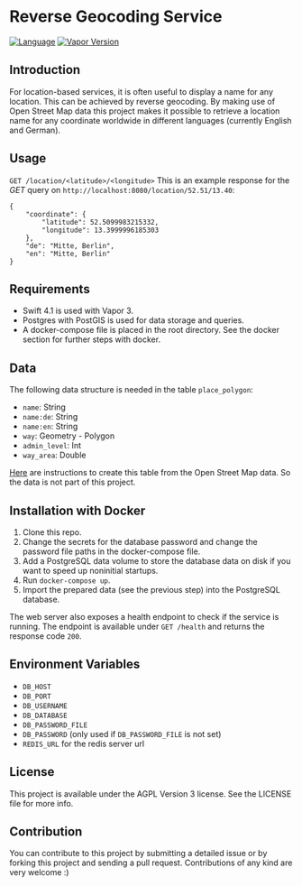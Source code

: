 # Reverse Geocoding Service 
[![Language](https://img.shields.io/badge/Swift-4.2-brightgreen.svg)](http://swift.org)
[![Vapor Version](https://img.shields.io/badge/Vapor-3-F6CBCA.svg)](http://vapor.codes)

## Introduction
For location-based services, it is often useful to display a name for any location. This can be achieved by reverse geocoding. By making use of Open Street Map data this project makes it possible to retrieve a location name for any coordinate worldwide in different languages (currently English and German).

## Usage
`GET /location/<latitude>/<longitude>`
This is an example response for the *GET* query on `http://localhost:8080/location/52.51/13.40`:

```
{
    "coordinate": {
        "latitude": 52.5099983215332,
        "longitude": 13.3999996185303
    },
    "de": "Mitte, Berlin",
    "en": "Mitte, Berlin"
}
```

## Requirements
- Swift 4.1 is used with Vapor 3.
- Postgres with PostGIS is used for data storage and queries.
- A docker-compose file is placed in the root directory. See the docker section for further steps with docker.

## Data
The following data structure is needed in the table `place_polygon`:

- `name`: String
- `name:de`: String
- `name:en`: String
- `way`: Geometry - Polygon
- `admin_level`: Int
- `way_area`: Double

[Here](./data-preparation/Instructions.md) are instructions to create this table from the Open Street Map data. So the data is not part of this project.

## Installation with Docker
1. Clone this repo.
2. Change the secrets for the database password and change the password file paths in the docker-compose file.
3. Add a PostgreSQL data volume to store the database data on disk if you want to speed up noninitial startups.
4. Run `docker-compose up`.
5. Import the prepared data (see the previous step) into the PostgreSQL database.

The web server also exposes a health endpoint to check if the service is running. The endpoint is available under `GET /health` and returns the response code `200`.

## Environment Variables
- `DB_HOST`
- `DB_PORT`
- `DB_USERNAME`
- `DB_DATABASE`
- `DB_PASSWORD_FILE`
- `DB_PASSWORD` (only used if `DB_PASSWORD_FILE` is not set)
- `REDIS_URL` for the redis server url

## License
This project is available under the AGPL Version 3 license. See the LICENSE file for more info.

## Contribution
You can contribute to this project by submitting a detailed issue or by forking this project and sending a pull request. Contributions of any kind are very welcome :)